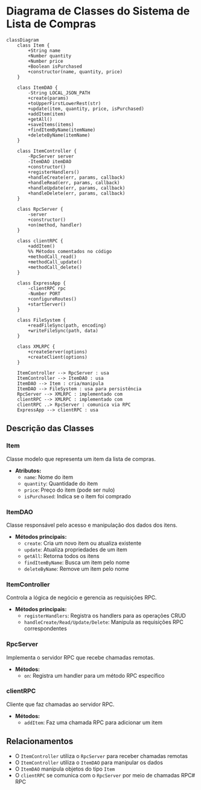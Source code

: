 # Diagrama de Classes do Sistema de Lista de Compras

```mermaid
classDiagram
    class Item {
        +String name
        +Number quantity
        +Number price
        +Boolean isPurchased
        +constructor(name, quantity, price)
    }
    
    class ItemDAO {
        -String LOCAL_JSON_PATH
        +create(params)
        +toUpperFirstLowerRest(str)
        +update(item, quantity, price, isPurchased)
        +addItem(item)
        +getAll()
        +saveItems(items)
        +findItemByName(itemName)
        +deleteByName(itemName)
    }
    
    class ItemController {
        -RpcServer server
        -ItemDAO itemDAO
        +constructor()
        +registerHandlers()
        +handleCreate(err, params, callback)
        +handleRead(err, params, callback)
        +handleUpdate(err, params, callback)
        +handleDelete(err, params, callback)
    }
    
    class RpcServer {
        -server
        +constructor()
        +on(method, handler)
    }
    
    class clientRPC {
        +addItem()
        %% Métodos comentados no código
        +methodCall_read()
        +methodCall_update()
        +methodCall_delete()
    }
    
    class ExpressApp {
        -clientRPC rpc
        -Number PORT
        +configureRoutes()
        +startServer()
    }
    
    class FileSystem {
        +readFileSync(path, encoding)
        +writeFileSync(path, data)
    }
    
    class XMLRPC {
        +createServer(options)
        +createClient(options)
    }
    
    ItemController --> RpcServer : usa
    ItemController --> ItemDAO : usa
    ItemDAO --> Item : cria/manipula
    ItemDAO --> FileSystem : usa para persistência
    RpcServer --> XMLRPC : implementado com
    clientRPC --> XMLRPC : implementado com
    clientRPC ..> RpcServer : comunica via RPC
    ExpressApp --> clientRPC : usa
```

## Descrição das Classes

### Item
Classe modelo que representa um item da lista de compras.
- **Atributos:**
  - `name`: Nome do item
  - `quantity`: Quantidade do item
  - `price`: Preço do item (pode ser nulo)
  - `isPurchased`: Indica se o item foi comprado

### ItemDAO
Classe responsável pelo acesso e manipulação dos dados dos itens.
- **Métodos principais:**
  - `create`: Cria um novo item ou atualiza existente
  - `update`: Atualiza propriedades de um item
  - `getAll`: Retorna todos os itens
  - `findItemByName`: Busca um item pelo nome
  - `deleteByName`: Remove um item pelo nome

### ItemController
Controla a lógica de negócio e gerencia as requisições RPC.
- **Métodos principais:**
  - `registerHandlers`: Registra os handlers para as operações CRUD
  - `handleCreate/Read/Update/Delete`: Manipula as requisições RPC correspondentes

### RpcServer
Implementa o servidor RPC que recebe chamadas remotas.
- **Métodos:**
  - `on`: Registra um handler para um método RPC específico

### clientRPC
Cliente que faz chamadas ao servidor RPC.
- **Métodos:**
  - `addItem`: Faz uma chamada RPC para adicionar um item

## Relacionamentos
- O `ItemController` utiliza o `RpcServer` para receber chamadas remotas
- O `ItemController` utiliza o `ItemDAO` para manipular os dados
- O `ItemDAO` manipula objetos do tipo `Item`
- O `clientRPC` se comunica com o `RpcServer` por meio de chamadas RPC# RPC
